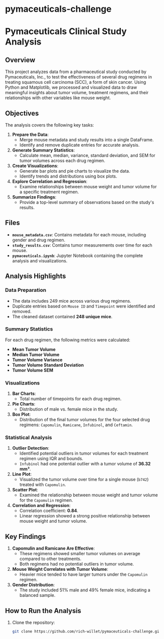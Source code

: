 # pymaceuticals-challenge

# Pymaceuticals Clinical Study Analysis

## Overview

This project analyzes data from a pharmaceutical study conducted by Pymaceuticals, Inc., to test the effectiveness of several drug regimens in treating squamous cell carcinoma (SCC), a form of skin cancer. Using Python and Matplotlib, we processed and visualized data to draw meaningful insights about tumor volume, treatment regimens, and their relationships with other variables like mouse weight.

## Objectives

The analysis covers the following key tasks:
1. **Prepare the Data**:
   - Merge mouse metadata and study results into a single DataFrame.
   - Identify and remove duplicate entries for accurate analysis.
2. **Generate Summary Statistics**:
   - Calculate mean, median, variance, standard deviation, and SEM for tumor volumes across each drug regimen.
3. **Create Visualizations**:
   - Generate bar plots and pie charts to visualize the data.
   - Identify trends and distributions using box plots.
4. **Explore Correlation and Regression**:
   - Examine relationships between mouse weight and tumor volume for a specific treatment regimen.
5. **Summarize Findings**:
   - Provide a top-level summary of observations based on the study's results.

## Files

- **`mouse_metadata.csv`**: Contains metadata for each mouse, including gender and drug regimen.
- **`study_results.csv`**: Contains tumor measurements over time for each mouse.
- **`pymaceuticals.ipynb`**: Jupyter Notebook containing the complete analysis and visualizations.

## Analysis Highlights

### Data Preparation
- The data includes 249 mice across various drug regimens.
- Duplicate entries based on `Mouse ID` and `Timepoint` were identified and removed.
- The cleaned dataset contained **248 unique mice**.

### Summary Statistics
For each drug regimen, the following metrics were calculated:
- **Mean Tumor Volume**
- **Median Tumor Volume**
- **Tumor Volume Variance**
- **Tumor Volume Standard Deviation**
- **Tumor Volume SEM**

### Visualizations
1. **Bar Charts**:
   - Total number of timepoints for each drug regimen.
2. **Pie Charts**:
   - Distribution of male vs. female mice in the study.
3. **Box Plot**:
   - Distribution of the final tumor volumes for the four selected drug regimens: `Capomulin`, `Ramicane`, `Infubinol`, and `Ceftamin`.

### Statistical Analysis
1. **Outlier Detection**:
   - Identified potential outliers in tumor volumes for each treatment regimen using IQR and bounds.
   - `Infubinol` had one potential outlier with a tumor volume of **36.32 mm³**.
2. **Line Plot**:
   - Visualized the tumor volume over time for a single mouse (`b742`) treated with `Capomulin`.
3. **Scatter Plot**:
   - Examined the relationship between mouse weight and tumor volume for the `Capomulin` regimen.
4. **Correlation and Regression**:
   - Correlation coefficient: **0.84**.
   - Linear regression showed a strong positive relationship between mouse weight and tumor volume.

## Key Findings
1. **Capomulin and Ramicane Are Effective**:
   - These regimens showed smaller tumor volumes on average compared to other treatments.
   - Both regimens had no potential outliers in tumor volume.
2. **Mouse Weight Correlates with Tumor Volume**:
   - Heavier mice tended to have larger tumors under the `Capomulin` regimen.
3. **Gender Distribution**:
   - The study included 51% male and 49% female mice, indicating a balanced sample.

## How to Run the Analysis

1. Clone the repository:
   ```bash
   git clone https://github.com/rich-willet/pymaceuticals-challenge.git

